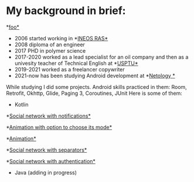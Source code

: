 # My background in brief:
*[foo*](url)
* 2006 started working in *[INEOS RAS*](https://ineos.ac.ru/contacts)
* 2008 diploma of an engineer
* 2017 PHD in polymer science
* 2017-2020 worked as a lead specialist for an oil company and then as a univesity teacher of Technical English at *[USPTU*](https://rusoil.net/ru?ysclid=leihgz8m2u673683214)
* 2019-2021 worked as a freelancer copywriter
* 2021-now has been studying Android development at *[Netology *](https://netology.ru/programs/android-app)

While studying I did some projects.
Android skills practiced in them: Room, Retrofit, Okhttp, Glide, Paging 3, Coroutines, JUnit 
Here is some of them:
* Kotlin

*[Social network with notifications*](https://github.com/Marijarin/AND-33-homeworks/tree/post-nots)

*[Animation with option to choose its mode*](https://github.com/Marijarin/animator/tree/fillingType)

*[Animation*](https://github.com/Marijarin/animation)

*[Social network with separators*](https://github.com/Marijarin/andin-homeworks/tree/separators)

*[Social network with authentication*](https://github.com/Marijarin/andin-homeworks/tree/auth2)


* Java
(adding in progress)
